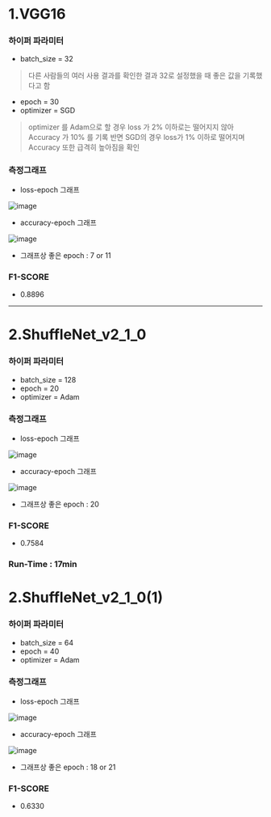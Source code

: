 # 1.VGG16

### 하이퍼 파라미터
 - batch_size = 32
 >다른 사람들의 여러 사용 결과를 확인한 결과 32로 설정했을 때 좋은 값을 기록했다고 함
 - epoch = 30
 - optimizer = SGD
 >optimizer 를 Adam으로 할 경우 loss 가 2% 이하로는 떨어지지 않아 Accuracy 가 10% 를 기록
 >반면 SGD의 경우 loss가 1% 이하로 떨어지며 Accuracy 또한 급격히 높아짐을 확인

### 측정그래프
- loss-epoch 그래프

![image](https://user-images.githubusercontent.com/113009722/229266913-4e43e544-cd0a-4118-bf04-475aaed38d22.png)


- accuracy-epoch 그래프

![image](https://user-images.githubusercontent.com/113009722/229266920-97f7d489-78ab-4320-abe5-afee557a251a.png)

- 그래프상 좋은 epoch : 7 or 11 

### F1-SCORE
 - 0.8896

---
# 2.ShuffleNet_v2_1_0

### 하이퍼 파라미터
 - batch_size = 128
 - epoch = 20
 - optimizer = Adam

### 측정그래프
- loss-epoch 그래프

![image](https://user-images.githubusercontent.com/113009722/229273705-c38d1697-bc5a-4117-9f49-9d43eb1647c6.png)

- accuracy-epoch 그래프

![image](https://user-images.githubusercontent.com/113009722/229273742-ee5e905f-fce8-4fa2-803b-dc6de5ebd970.png)

- 그래프상 좋은 epoch : 20

### F1-SCORE
- 0.7584

### Run-Time : 17min

# 2.ShuffleNet_v2_1_0(1)

### 하이퍼 파라미터
 - batch_size = 64
 - epoch = 40
 - optimizer = Adam

### 측정그래프
- loss-epoch 그래프

![image](https://user-images.githubusercontent.com/113009722/229280301-2e58b99c-717b-46d7-ad42-c0ca380fa96d.png)

- accuracy-epoch 그래프

![image](https://user-images.githubusercontent.com/113009722/229280325-ab46a70c-1720-4ed4-a716-080ed344eff9.png)

- 그래프상 좋은 epoch : 18 or 21

### F1-SCORE
- 0.6330
